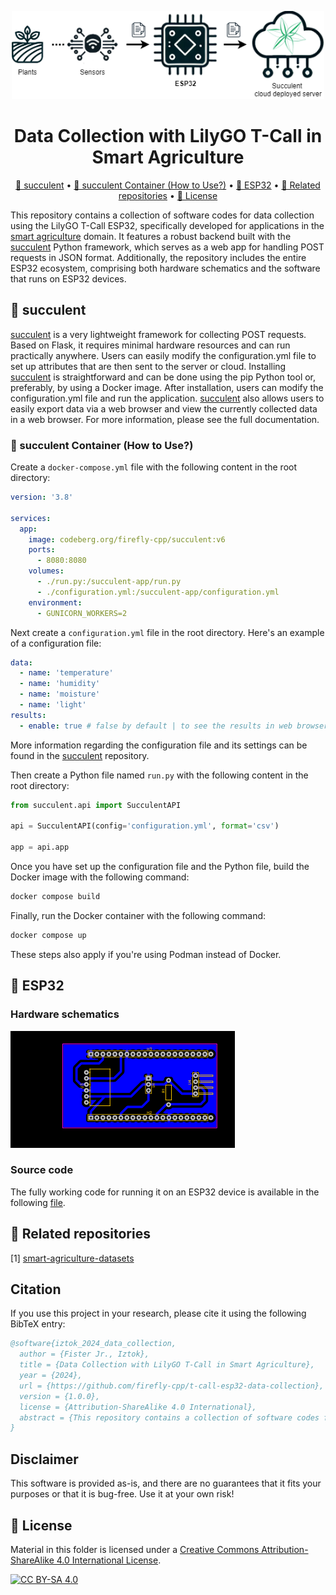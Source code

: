 <p align="center">
  <img width="500" src="images/SucculentDiagram.png" alt="Diagram">
</p>

<h1 align="center">
  Data Collection with LilyGO T-Call in Smart Agriculture
</h1>

<p align="center">
  <a href="#-succulent">🌵 succulent</a> •
  <a href="#-succulent-container-how-to-use">🐳 succulent Container (How to Use?)</a> •
  <a href="#-esp32">📡 ESP32</a> •
  <a href="#-related-repositories">🔗 Related repositories</a> •
  <a href="#-license">🔑 License</a>
</p>

This repository contains a collection of software codes for data collection using the LilyGO T-Call ESP32, specifically developed for applications in the [smart agriculture](https://github.com/firefly-cpp/smart-agriculture-datasets) domain. It features a robust backend built with the [succulent](https://github.com/firefly-cpp/succulent) Python framework, which serves as a web app for handling POST requests in JSON format. Additionally, the repository includes the entire ESP32 ecosystem, comprising both hardware schematics and the software that runs on ESP32 devices.

## 🌵 succulent

[succulent](https://github.com/firefly-cpp/succulent) is a very lightweight framework for collecting POST requests. Based on Flask, it requires minimal hardware resources and can run practically anywhere. Users can easily modify the configuration.yml file to set up attributes that are then sent to the server or cloud. Installing [succulent](https://github.com/firefly-cpp/succulent) is straightforward and can be done using the pip Python tool or, preferably, by using a Docker image. After installation, users can modify the configuration.yml file and run the application. [succulent](https://github.com/firefly-cpp/succulent) also allows users to easily export data via a web browser and view the currently collected data in a web browser. For more information, please see the full documentation.

### 🐳 succulent Container (How to Use?)

Create a `docker-compose.yml` file with the following content in the root directory:

```yml
version: '3.8'

services:
  app:
    image: codeberg.org/firefly-cpp/succulent:v6
    ports:
      - 8080:8080
    volumes:
      - ./run.py:/succulent-app/run.py
      - ./configuration.yml:/succulent-app/configuration.yml
    environment:
      - GUNICORN_WORKERS=2
```

Next create a `configuration.yml` file in the root directory. Here's an example of a configuration file:

```yml
data:
  - name: 'temperature'
  - name: 'humidity'
  - name: 'moisture'
  - name: 'light'
results:
  - enable: true # false by default | to see the results in web browser
```

More information regarding the configuration file and its settings can be found in the [succulent](https://github.com/firefly-cpp/succulent) repository.

Then create a Python file named `run.py` with the following content in the root directory:

```python
from succulent.api import SucculentAPI

api = SucculentAPI(config='configuration.yml', format='csv')

app = api.app
```

Once you have set up the configuration file and the Python file, build the Docker image with the following command:

```bash
docker compose build
```

Finally, run the Docker container with the following command:

```bash
docker compose up
```

These steps also apply if you're using Podman instead of Docker.

## 📡 ESP32

### Hardware schematics

<img alt="Hardware schematics" src="images/hardware-schematics.png">

### Source code

The fully working code for running it on an ESP32 device is available in the following [file](https://github.com/firefly-cpp/t-call-esp32-data-collection/blob/main/esp32/smart-agriculture.ino).

## 🔗 Related repositories

[1] [smart-agriculture-datasets](https://github.com/firefly-cpp/smart-agriculture-datasets)

## Citation

If you use this project in your research, please cite it using the following BibTeX entry:

```bibtex
@software{iztok_2024_data_collection,
  author = {Fister Jr., Iztok},
  title = {Data Collection with LilyGO T-Call in Smart Agriculture},
  year = {2024},
  url = {https://github.com/firefly-cpp/t-call-esp32-data-collection},
  version = {1.0.0},
  license = {Attribution-ShareAlike 4.0 International},
  abstract = {This repository contains a collection of software codes for data collection using the LilyGO T-Call ESP32, specifically developed for applications in the smart agriculture domain. It features a robust backend built with the succulent Python framework, which serves as a web app for handling POST requests in JSON format. Additionally, the repository includes the entire ESP32 ecosystem, comprising both hardware schematics and the software that runs on ESP32 devices.}
}
```

## Disclaimer
This software is provided as-is, and there are no guarantees that it fits your purposes or that it is bug-free. Use it at your own risk!

## 🔑 License
Material in this folder is licensed under a
[Creative Commons Attribution-ShareAlike 4.0 International License][cc-by-sa].

[![CC BY-SA 4.0][cc-by-sa-image]][cc-by-sa]

[cc-by-sa]: http://creativecommons.org/licenses/by-sa/4.0/
[cc-by-sa-image]: https://licensebuttons.net/l/by-sa/4.0/88x31.png
[cc-by-sa-shield]: https://img.shields.io/badge/License-CC%20BY--SA%204.0-lightgrey.svg
